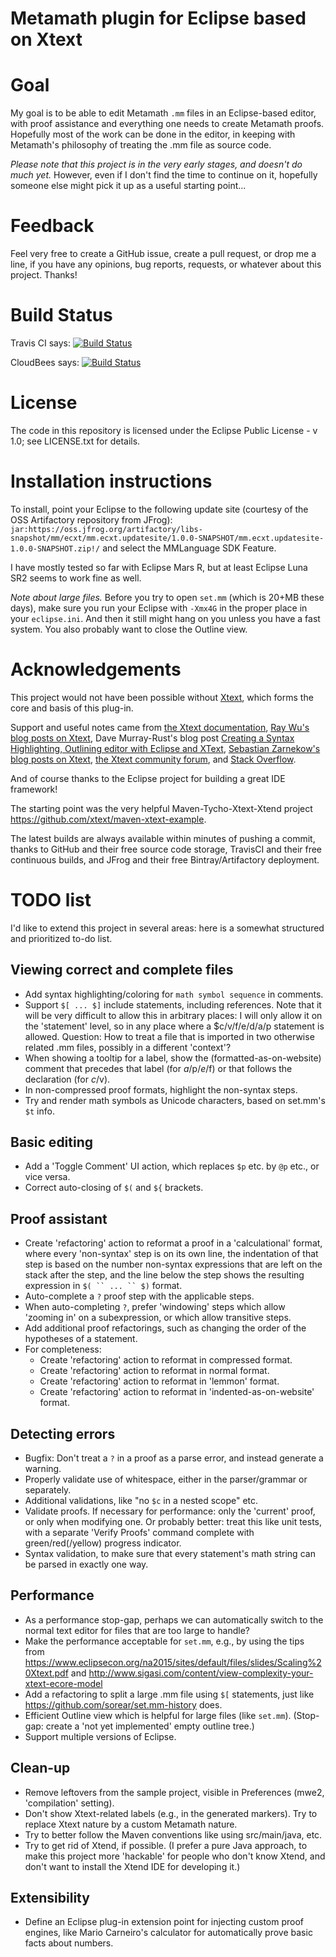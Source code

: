 Metamath plugin for Eclipse based on Xtext
==========================================

# Goal

My goal is to be able to edit Metamath `.mm` files in an Eclipse-based editor,
with proof assistance and everything one needs to create Metamath proofs.
Hopefully most of the work can be done in the editor, in keeping with
Metamath's philosophy of treating the .mm file as source code.

*Please note that this project is in the very early stages, and doesn't do much yet.*  However, even if I don't find the time to continue on it, hopefully someone else might pick it up as a useful starting point...

# Feedback

Feel very free to create a GitHub issue, create a pull request, or drop me a line, if you
have any opinions, bug reports, requests, or whatever about this project.  Thanks!

# Build Status

Travis CI says: [![Build Status](https://travis-ci.org/marnix/metamath-eclipse-xtext.svg?branch=master)](https://travis-ci.org/marnix/metamath-eclipse-xtext)

CloudBees says: [![Build Status](https://buildhive.cloudbees.com/job/marnix/job/metamath-eclipse-xtext/badge/icon)](https://buildhive.cloudbees.com/job/marnix/job/metamath-eclipse-xtext/)

# License

The code in this repository is licensed under the Eclipse Public License - v 1.0; see LICENSE.txt for details.

# Installation instructions

To install, point your Eclipse to the following update site (courtesy of the OSS Artifactory repository from JFrog): `jar:https://oss.jfrog.org/artifactory/libs-snapshot/mm/ecxt/mm.ecxt.updatesite/1.0.0-SNAPSHOT/mm.ecxt.updatesite-1.0.0-SNAPSHOT.zip!/` and select the MMLanguage SDK Feature.

I have mostly tested so far with Eclipse Mars R, but at least Eclipse Luna SR2 seems to work fine as well.

*Note about large files.* Before you try to open `set.mm` (which is 20+MB these days), make sure you run your Eclipse with `-Xmx4G` in the proper place in your `eclipse.ini`.  And then it still might hang on you unless you have a fast system.  You also probably want to close the Outline view.

# Acknowledgements

This project would not have been possible without [Xtext](https://www.eclipse.org/Xtext/), which forms the core and basis
of this plug-in.

Support and useful notes came from
[the Xtext documentation](https://www.eclipse.org/Xtext/documentation/),
[Ray Wu's blog posts on Xtext](http://rayjcwu.logdown.com/tags/xtext),
Dave Murray-Rust's blog post [Creating a Syntax Highlighting, Outlining editor with Eclipse and XText](http://www.mo-seph.com/projects/syntaxhighlighting),
[Sebastian Zarnekow's blog posts on Xtext](https://zarnekow.blogspot.com/search/label/Xtext),
[the Xtext community forum](https://www.eclipse.org/forums/index.php/f/27/),
and [Stack Overflow](https://stackoverflow.com/questions/tagged/xtext).

And of course thanks to the Eclipse project for building a great IDE framework!

The starting point was the very helpful Maven-Tycho-Xtext-Xtend project https://github.com/xtext/maven-xtext-example.

The latest builds are always available within minutes of pushing a commit, thanks to GitHub and their free source code storage, TravisCI and their free continuous builds, and JFrog and their free Bintray/Artifactory deployment.

# TODO list

I'd like to extend this project in several areas: here is a somewhat structured and prioritized to-do list.

## Viewing correct and complete files

 - Add syntax highlighting/coloring for `` math symbol sequence `` in comments.
 - Support `$[ ... $]` include statements, including references.
   Note that it will be very difficult to allow this in arbitrary places:
   I will only allow it on the 'statement' level, so in any place where a $c/v/f/e/d/a/p statement is allowed.
   Question: How to treat a file that is imported in two otherwise related .mm files,
   possibly in a different 'context'?
 - When showing a tooltip for a label, show the (formatted-as-on-website) comment
   that precedes that label (for $a/$p/$e/$f) or that follows the declaration (for $c/$v).
 - In non-compressed proof formats, highlight the non-syntax steps.
 - Try and render math symbols as Unicode characters, based on set.mm's `$t` info.

## Basic editing

 - Add a 'Toggle Comment' UI action, which replaces `$p` etc. by `@p` etc., or vice versa.
 - Correct auto-closing of `$(` and `${` brackets.

## Proof assistant

 - Create 'refactoring' action to reformat a proof in a 'calculational' format,
   where every 'non-syntax' step is on its own line, the indentation of that
   step is based on the number non-syntax expressions that are left on the
   stack after the step, and the line below the step shows the resulting
   expression in `$( `` ... `` $)` format.
 - Auto-complete a `?` proof step with the applicable steps.
 - When auto-completing `?`, prefer 'windowing' steps which allow 'zooming in'
   on a subexpression, or which allow transitive steps.
 - Add additional proof refactorings, such as changing the order of the hypotheses
   of a statement.
 - For completeness: 
    - Create 'refactoring' action to reformat in compressed format.
    - Create 'refactoring' action to reformat in normal format.
    - Create 'refactoring' action to reformat in 'lemmon' format.
    - Create 'refactoring' action to reformat in 'indented-as-on-website' format.
   
## Detecting errors

 - Bugfix: Don't treat a `?` in a proof as a parse error, and instead generate
   a warning.
 - Properly validate use of whitespace, either in the parser/grammar or separately.
 - Additional validations, like "no `$c` in a nested scope" etc.
 - Validate proofs.  If necessary for performance: only the 'current' proof,
   or only when modifying one.  Or probably better: treat this like unit tests,
   with a separate 'Verify Proofs' command complete with green/red(/yellow) progress indicator.
 - Syntax validation, to make sure that every statement's math string can be
   parsed in exactly one way.
 
## Performance

 - As a performance stop-gap, perhaps we can automatically switch to the normal
   text editor for files that are too large to handle?
 - Make the performance acceptable for `set.mm`, e.g., by using the tips from
   https://www.eclipsecon.org/na2015/sites/default/files/slides/Scaling%20Xtext.pdf
   and http://www.sigasi.com/content/view-complexity-your-xtext-ecore-model
 - Add a refactoring to split a large .mm file using `$[` statements, just like
   https://github.com/sorear/set.mm-history does.
 - Efficient Outline view which is helpful for large files (like `set.mm`).
   (Stop-gap: create a 'not yet implemented' empty outline tree.)
 - Support multiple versions of Eclipse.
 
## Clean-up

 - Remove leftovers from the sample project, visible in Preferences (mwe2,
   'compilation' setting).
 - Don't show Xtext-related labels (e.g., in the generated markers).
   Try to replace Xtext nature by a custom Metamath nature.
 - Try to better follow the Maven conventions like using src/main/java, etc.
 - Try to get rid of Xtend, if possible.  (I prefer a pure Java approach, to make
   this project more 'hackable' for people who don't know Xtend, and don't want
   to install the Xtend IDE for developing it.)
 
## Extensibility

 - Define an Eclipse plug-in extension point for injecting custom proof
   engines, like Mario Carneiro's calculator for automatically prove basic
   facts about numbers.
   